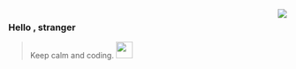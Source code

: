 <img align="right" src="https://github-readme-stats.vercel.app/api?username=gaoxt&show_icons=true&icon_color=805AD5&text_color=718096&bg_color=ffffff&hide_title=true" />

### Hello , stranger

> Keep calm and coding.  <img src="https://media.giphy.com/media/WUlplcMpOCEmTGBtBW/giphy.gif" width="30">
